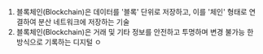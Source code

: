 1. 블록체인(Blockchain)은 데이터를 '블록' 단위로 저장하고, 이를 '체인' 형태로 연결하여 분산 네트워크에 저장하는 기술
2. 블록체인(Blockchain)은 거래 및 기타 정보를 안전하고 투명하며 변경 불가능 한 방식으로 기록하는 디지털 ㅇ